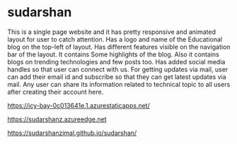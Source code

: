 # sudarshan 

This is a single page website and it has pretty responsive and animated layout for user to catch attention.
Has a logo and name of the Educational blog on the top-left of layout.
Has different features visible on the navigation bar of the layout.
It contains Some highlights of the blog.
Also it contains blogs on trending technologies and few posts too.
Has added social media handles so that user can connect with us.
For getting updates via mail, user can add their email id and subscribe so that they can get latest updates via mail.
Any user can share its information related to technical topic to all users after creating their account here.

https://icy-bay-0c013641e.1.azurestaticapps.net/

https://sudarshanz.azureedge.net


https://sudarshanzimal.github.io/sudarshan/
